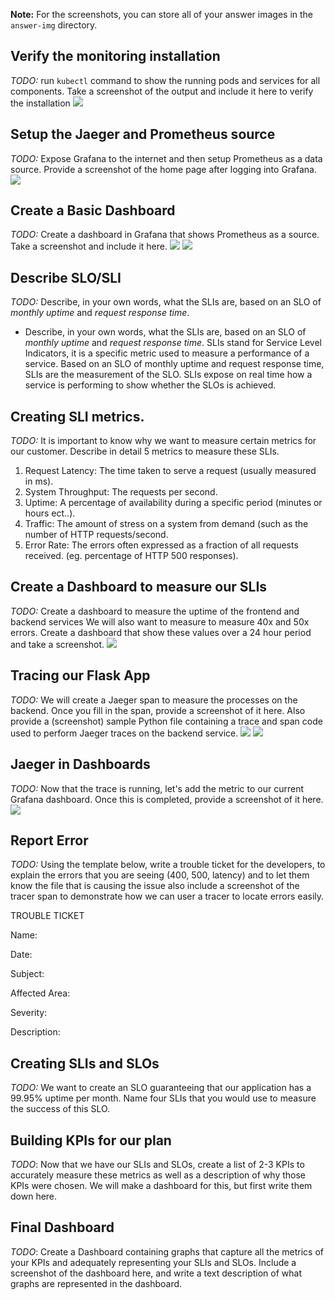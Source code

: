**Note:** For the screenshots, you can store all of your answer images in the `answer-img` directory.

## Verify the monitoring installation

*TODO:* run `kubectl` command to show the running pods and services for all components. Take a screenshot of the output and include it here to verify the installation
![](answer-img/all-resources.png)
## Setup the Jaeger and Prometheus source
*TODO:* Expose Grafana to the internet and then setup Prometheus as a data source. Provide a screenshot of the home page after logging into Grafana.
![](answer-img/expose-grafana.png)
## Create a Basic Dashboard
*TODO:* Create a dashboard in Grafana that shows Prometheus as a source. Take a screenshot and include it here.
![](answer-img/datasource-prometheus.png)
![](answer-img/datasource-prometheus-1.png)
## Describe SLO/SLI
*TODO:* Describe, in your own words, what the SLIs are, based on an SLO of *monthly uptime* and *request response time*.
* Describe, in your own words, what the SLIs are, based on an SLO of *monthly uptime* and *request response time*.
SLIs stand for Service Level Indicators, it is a specific metric used to measure a performance of a service.
Based on an SLO of monthly uptime and request response time, SLIs are the measurement of the SLO. SLIs expose on
real time how a service is performing to show whether the SLOs is achieved.

## Creating SLI metrics.
*TODO:* It is important to know why we want to measure certain metrics for our customer. Describe in detail 5 metrics to measure these SLIs. 
1. Request Latency: The time taken to serve a request (usually measured in ms).
2. System Throughput: The requests per second.
3. Uptime: A percentage of availability during a specific period (minutes or hours ect..).
4. Traffic: The amount of stress on a system from demand (such as the number of HTTP requests/second.
5. Error Rate: The errors often expressed as a fraction of all requests received. (eg. percentage of HTTP 500 responses).
## Create a Dashboard to measure our SLIs
*TODO:* Create a dashboard to measure the uptime of the frontend and backend services We will also want to measure to measure 40x and 50x errors. Create a dashboard that show these values over a 24 hour period and take a screenshot.
![](answer-img/frontend-backend-error-dashboard.png)

## Tracing our Flask App
*TODO:*  We will create a Jaeger span to measure the processes on the backend. Once you fill in the span, provide a screenshot of it here. Also provide a (screenshot) sample Python file containing a trace and span code used to perform Jaeger traces on the backend service.
![](answer-img/jaeger-ui.png)
![](answer-img/jaeger-code.png)
## Jaeger in Dashboards
*TODO:* Now that the trace is running, let's add the metric to our current Grafana dashboard. Once this is completed, provide a screenshot of it here.
![](answer-img/jaeger-grafana.png)
## Report Error
*TODO:* Using the template below, write a trouble ticket for the developers, to explain the errors that you are seeing (400, 500, latency) and to let them know the file that is causing the issue also include a screenshot of the tracer span to demonstrate how we can user a tracer to locate errors easily.

TROUBLE TICKET

Name:

Date:

Subject:

Affected Area:

Severity:

Description:


## Creating SLIs and SLOs
*TODO:* We want to create an SLO guaranteeing that our application has a 99.95% uptime per month. Name four SLIs that you would use to measure the success of this SLO.

## Building KPIs for our plan
*TODO*: Now that we have our SLIs and SLOs, create a list of 2-3 KPIs to accurately measure these metrics as well as a description of why those KPIs were chosen. We will make a dashboard for this, but first write them down here.

## Final Dashboard
*TODO*: Create a Dashboard containing graphs that capture all the metrics of your KPIs and adequately representing your SLIs and SLOs. Include a screenshot of the dashboard here, and write a text description of what graphs are represented in the dashboard.  
